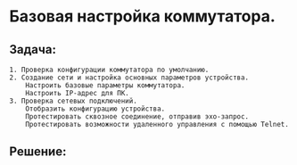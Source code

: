 # Базовая настройка коммутатора.

## Задача:
    1. Проверка конфигурации коммутатора по умолчанию.
    2. Создание сети и настройка основных параметров устройства. 
        Настроить базовые параметры коммутатора.
        Настроить IP-адрес для ПК.
    3. Проверка сетевых подключений.
        Отобразить конфигурацию устройства.
        Протестировать сквозное соединение, отправив эхо-запрос.
        Протестировать возможности удаленного управления с помощью Telnet.
## Решение: